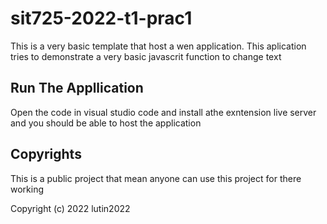# sit725-2022-t1-prac1
This is a very basic template that host a wen application. This aplication tries to demonstrate a very basic javascrit function to change text

## Run The Appllication
Open the code in visual studio code and install athe exntension live server and you should be able to host the application

## Copyrights
This is a public project that mean anyone can use this project for there working

Copyright (c) 2022 lutin2022